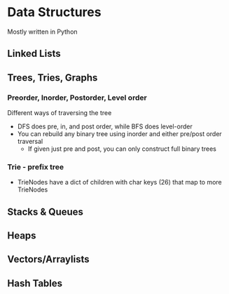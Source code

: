 # Data Structures
Mostly written in Python

## Linked Lists

## Trees, Tries, Graphs

### Preorder, Inorder, Postorder, Level order
Different ways of traversing the tree
- DFS does pre, in, and post order, while BFS does level-order
- You can rebuild any binary tree using inorder and either pre/post order traversal
  - If given just pre and post, you can only construct full binary trees

### Trie - prefix tree
- TrieNodes have a dict of children with char keys (26) that map to more TrieNodes

## Stacks & Queues

## Heaps

## Vectors/Arraylists

## Hash Tables
